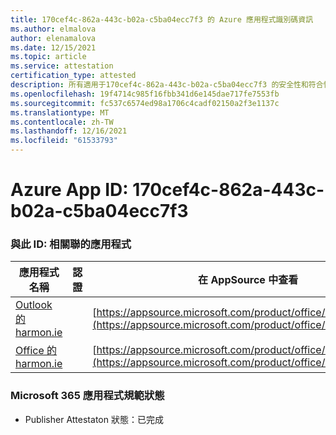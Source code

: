 ```yaml
---
title: 170cef4c-862a-443c-b02a-c5ba04ecc7f3 的 Azure 應用程式識別碼資訊
ms.author: elmalova
author: elenamalova
ms.date: 12/15/2021
ms.topic: article
ms.service: attestation
certification_type: attested
description: 所有適用于170cef4c-862a-443c-b02a-c5ba04ecc7f3 的安全性和符合性資訊資訊。
ms.openlocfilehash: 19f4714c985f16fbb341d6e145dae717fe7553fb
ms.sourcegitcommit: fc537c6574ed98a1706c4cadf02150a2f3e1137c
ms.translationtype: MT
ms.contentlocale: zh-TW
ms.lasthandoff: 12/16/2021
ms.locfileid: "61533793"
---
```

# <a name="azure-app-id-170cef4c-862a-443c-b02a-c5ba04ecc7f3"></a>Azure App ID: 170cef4c-862a-443c-b02a-c5ba04ecc7f3


### <a name="apps-associated-with-this-id"></a>與此 ID: 相關聯的應用程式
| **應用程式名稱** | **認證** | **在 AppSource 中查看** |
|--------------|---------------|-----------------------|
| [Outlook 的 harmon.ie](https://docs.microsoft.com/microsoft-365-app-certification/forward/WA103004101) |  | [https://appsource.microsoft.com/product/office/WA103004101](https://appsource.microsoft.com/product/office/WA103004101) |
| [Office 的 harmon.ie](https://docs.microsoft.com/microsoft-365-app-certification/forward/WA104381050) |  | [https://appsource.microsoft.com/product/office/WA104381050](https://appsource.microsoft.com/product/office/WA104381050) |

### <a name="microsoft-365-app-compliance-status"></a>Microsoft 365 應用程式規範狀態
- Publisher Attestaton 狀態：已完成

